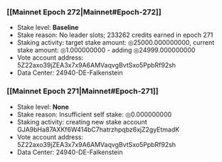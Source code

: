 ### [[Mainnet Epoch 272|Mainnet#Epoch-272]]
* Stake level: **Baseline**
* Stake reason: No leader slots; 233262 credits earned in epoch 271
* Staking activity: target stake amount: ◎25000.000000000, current stake amount: ◎1.000000000 - adding ◎24999.000000000
* Vote account address: 5Z22axo39jZEA3x7x9A6AMVaqvgBvtSxo5PpbRf92sh
* Data Center: 24940-DE-Falkenstein
### [[Mainnet Epoch 271|Mainnet#Epoch-271]]
* Stake level: **None**
* Stake reason: Insufficient self stake: ◎0.000000000
* Staking activity: creating new stake account GJA9bHa87AXKf6W414bC7hatrzhpqbz6xjZ2gyEtmadK
* Vote account address: 5Z22axo39jZEA3x7x9A6AMVaqvgBvtSxo5PpbRf92sh
* Data Center: 24940-DE-Falkenstein